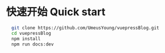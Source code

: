 # 快速开始 Quick start

```bash
  git clone https://github.com/UmeusYoung/vuepressBlog.git
  cd vuepressBlog
  npm install
  npm run docs:dev
```
